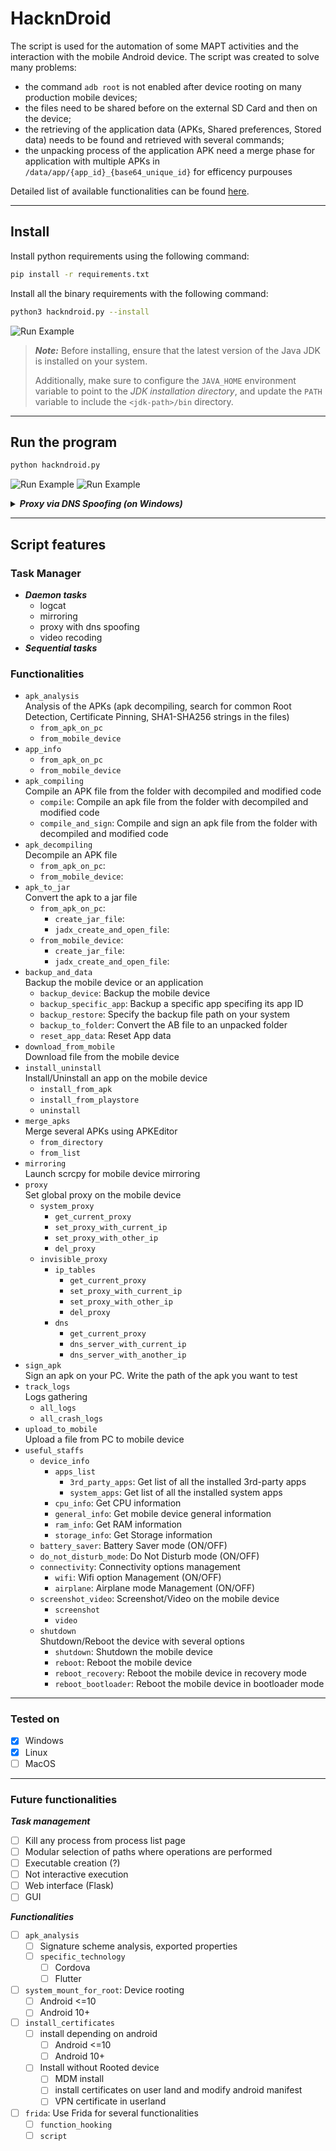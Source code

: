 # HacknDroid
The script is used for the automation of some MAPT activities and the interaction with the mobile Android device. The script was created to solve many problems:
- the command `adb root` is not enabled after device rooting on many production mobile devices;
- the files need to be shared before on the external SD Card and then on the device;
- the retrieving of the application data (APKs, Shared preferences, Stored data) needs to be found and retrieved with several commands;
- the unpacking process of the application APK need a merge phase for application with multiple APKs in `/data/app/{app_id}_{base64_unique_id}` for efficency purpouses

Detailed list of available functionalities can be found [here](#script-features).

---

## Install
Install python requirements using the following command:
```bash
pip install -r requirements.txt
```

Install all the binary requirements with the following command:
```bash
python3 hackndroid.py --install
```
![Run Example](.img/run_install.png)

> ***Note:***
> Before installing, ensure that the latest version of the Java JDK is installed on your system.
> 
> Additionally, make sure to configure the `JAVA_HOME` environment variable to point to the *JDK installation directory*, and update the `PATH` variable to include the `<jdk-path>/bin` directory.

---

## Run the program
```bash
python hackndroid.py
```
![Run Example](.img/run_example_0.png)
![Run Example](.img/run_example_1.png)

<details>
<summary><i><b>Proxy via DNS Spoofing (on Windows)</b></i></summary>
<p>To run DNS Server using the tool, ensure that the Windows Firewall is disabled on the PC where the script will be run:</p><br>
<img src=".img/disable_windows_firewall_0.png"><br>
<img src=".img/disable_windows_firewall_1.png"><br>

If everything was set successfully, you can intercept the traffic on ports 80, 443 in Burp Suite as follows:
<img src=".img/dns_proxy_intercept.png"><br>
</details>

---

## Script features
### Task Manager
- ***Daemon tasks***
  - logcat
  - mirroring
  - proxy with dns spoofing
  - video recoding
- ***Sequential tasks***

### Functionalities
- `apk_analysis`<br>Analysis of the APKs (apk decompiling, search for common Root Detection, Certificate Pinning, SHA1-SHA256 strings in the files)
  - `from_apk_on_pc`
  - `from_mobile_device`
- `app_info`
  - `from_apk_on_pc`
  - `from_mobile_device`
- `apk_compiling`<br>Compile an APK file from the folder with decompiled and modified code
  - `compile`: Compile an apk file from the folder with decompiled and modified code
  - `compile_and_sign`: Compile and sign an apk file from the folder with decompiled and modified code
- `apk_decompiling`<br>Decompile an APK file
  - `from_apk_on_pc`: 
  - `from_mobile_device`: 
- `apk_to_jar`<br>Convert the apk to a jar file
  - `from_apk_on_pc`: 
    - `create_jar_file`: 
    - `jadx_create_and_open_file`: 
  - `from_mobile_device`: 
    - `create_jar_file`: 
    - `jadx_create_and_open_file`: 
- `backup_and_data`<br>Backup the mobile device or an application
  - `backup_device`: Backup the mobile device
  - `backup_specific_app`: Backup a specific app specifing its app ID
  - `backup_restore`: Specify the backup file path on your system
  - `backup_to_folder`: Convert the AB file to an unpacked folder
  - `reset_app_data`: Reset App data
- `download_from_mobile`<br>Download file from the mobile device
- `install_uninstall`<br>Install/Uninstall an app on the mobile device
  - `install_from_apk`
  - `install_from_playstore`
  - `uninstall`
- `merge_apks`<br>Merge several APKs using APKEditor
  - `from_directory`
  - `from_list`
- `mirroring`<br>Launch scrcpy for mobile device mirroring
- `proxy`<br>Set global proxy on the mobile device
  - `system_proxy`
    - `get_current_proxy`
    - `set_proxy_with_current_ip`
    - `set_proxy_with_other_ip`
    - `del_proxy`
  - `invisible_proxy`
    - `ip_tables`
      - `get_current_proxy`
      - `set_proxy_with_current_ip`
      - `set_proxy_with_other_ip`
      - `del_proxy`
    - `dns`
      - `get_current_proxy`
      - `dns_server_with_current_ip`
      - `dns_server_with_another_ip`
- `sign_apk`<br>Sign an apk on your PC. Write the path of the apk you want to test
- `track_logs`<br>Logs gathering
  - `all_logs`
  - `all_crash_logs`
- `upload_to_mobile`<br>Upload a file from PC to mobile device
- `useful_staffs`
  - `device_info`
    - `apps_list`
      - `3rd_party_apps`: Get list of all the installed 3rd-party apps
      - `system_apps`: Get list of all the installed system apps
    - `cpu_info`: Get CPU information
    - `general_info`: Get mobile device general information
    - `ram_info`: Get RAM information
    - `storage_info`: Get Storage information
  - `battery_saver`: Battery Saver mode (ON/OFF)
  - `do_not_disturb_mode`: Do Not Disturb mode (ON/OFF)
  - `connectivity`: Connectivity options management
    - `wifi`: Wifi option Management (ON/OFF)
    - `airplane`: Airplane mode Management (ON/OFF)
  - `screenshot_video`: Screenshot/Video on the mobile device
    - `screenshot`
    - `video`
  - `shutdown`<br>Shutdown/Reboot the device with several options
    - `shutdown`: Shutdown the mobile device
    - `reboot`: Reboot the mobile device
    - `reboot_recovery`: Reboot the mobile device in recovery mode
    - `reboot_bootloader`: Reboot the mobile device in bootloader mode

---

### Tested on
- [x] Windows
- [x] Linux
- [ ] MacOS

---

### Future functionalities
***Task management***
- [ ] Kill any process from process list page
- [ ] Modular selection of paths where operations are performed
- [ ] Executable creation (?)
- [ ] Not interactive execution
- [ ] Web interface (Flask)
- [ ] GUI

***Functionalities***
- [ ] `apk_analysis`
  - [ ] Signature scheme analysis, exported properties
  - [ ] `specific_technology`
    - [ ] Cordova
    - [ ] Flutter
- [ ] `system_mount_for_root`: Device rooting
  - [ ] Android <=10
  - [ ] Android 10+
- [ ] `install_certificates`
    - [ ] install depending on android
      - [ ] Android <=10
      - [ ] Android 10+
    - [ ] Install without Rooted device
      - [ ] MDM install 
      - [ ] install certificates on user land and modify android manifest
      - [ ] VPN certificate in userland
- [ ] `frida`: Use Frida for several functionalities
  - [ ] `function_hooking`
  - [ ] `script`